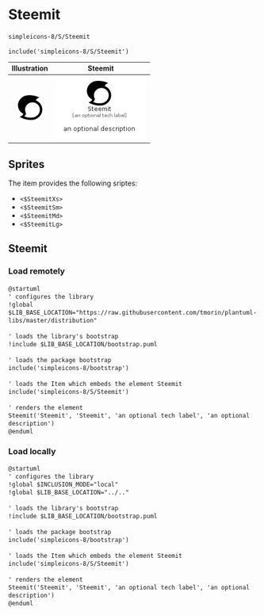 # Steemit


```text
simpleicons-8/S/Steemit
```

```text
include('simpleicons-8/S/Steemit')
```



| Illustration | Steemit |
| :---: | :---: |
| ![illustration for Illustration](../../simpleicons-8/S/Steemit.png) | ![illustration for Steemit](../../simpleicons-8/S/Steemit.Local.png) |



## Sprites
The item provides the following sriptes:

- `<$SteemitXs>`
- `<$SteemitSm>`
- `<$SteemitMd>`
- `<$SteemitLg>`





## Steemit

### Load remotely
```plantuml
@startuml
' configures the library
!global $LIB_BASE_LOCATION="https://raw.githubusercontent.com/tmorin/plantuml-libs/master/distribution"

' loads the library's bootstrap
!include $LIB_BASE_LOCATION/bootstrap.puml

' loads the package bootstrap
include('simpleicons-8/bootstrap')

' loads the Item which embeds the element Steemit
include('simpleicons-8/S/Steemit')

' renders the element
Steemit('Steemit', 'Steemit', 'an optional tech label', 'an optional description')
@enduml
```

### Load locally
```plantuml
@startuml
' configures the library
!global $INCLUSION_MODE="local"
!global $LIB_BASE_LOCATION="../.."

' loads the library's bootstrap
!include $LIB_BASE_LOCATION/bootstrap.puml

' loads the package bootstrap
include('simpleicons-8/bootstrap')

' loads the Item which embeds the element Steemit
include('simpleicons-8/S/Steemit')

' renders the element
Steemit('Steemit', 'Steemit', 'an optional tech label', 'an optional description')
@enduml
```

